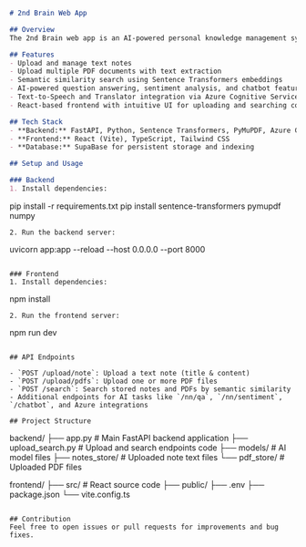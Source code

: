 

```markdown
# 2nd Brain Web App

## Overview
The 2nd Brain web app is an AI-powered personal knowledge management system that allows users to upload, organize, and semantically search notes and PDF documents using embeddings and natural language AI models. It enables effortless retrieval of information through advanced search and NLP capabilities.

## Features
- Upload and manage text notes
- Upload multiple PDF documents with text extraction
- Semantic similarity search using Sentence Transformers embeddings
- AI-powered question answering, sentiment analysis, and chatbot features (backend)
- Text-to-Speech and Translator integration via Azure Cognitive Services
- React-based frontend with intuitive UI for uploading and searching content

## Tech Stack
- **Backend:** FastAPI, Python, Sentence Transformers, PyMuPDF, Azure Cognitive Services
- **Frontend:** React (Vite), TypeScript, Tailwind CSS
- **Database:** SupaBase for persistent storage and indexing

## Setup and Usage

### Backend
1. Install dependencies:
   ```
   pip install -r requirements.txt
   pip install sentence-transformers pymupdf numpy
   ```
2. Run the backend server:
   ```
   uvicorn app:app --reload --host 0.0.0.0 --port 8000
   ```

### Frontend
1. Install dependencies:
   ```
   npm install
   ```
2. Run the frontend server:
   ```
   npm run dev
   ```

## API Endpoints

- `POST /upload/note`: Upload a text note (title & content)
- `POST /upload/pdfs`: Upload one or more PDF files
- `POST /search`: Search stored notes and PDFs by semantic similarity
- Additional endpoints for AI tasks like `/nn/qa`, `/nn/sentiment`, `/chatbot`, and Azure integrations

## Project Structure

```
backend/
  ├── app.py                 # Main FastAPI backend application
  ├── upload_search.py       # Upload and search endpoints code
  ├── models/                # AI model files
  ├── notes_store/           # Uploaded note text files
  └── pdf_store/             # Uploaded PDF files

frontend/
  ├── src/                   # React source code
  ├── public/
  ├── .env
  ├── package.json
  └── vite.config.ts
```

## Contribution
Feel free to open issues or pull requests for improvements and bug fixes.



```
